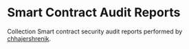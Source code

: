 # Smart Contract Audit Reports
Collection Smart contract security audit reports performed by [chhajershrenik](https://github.com/chhajershrenik).
